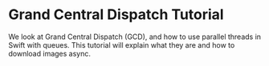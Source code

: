 Grand Central Dispatch Tutorial
==============================

We look at Grand Central Dispatch (GCD), and how to use parallel threads in Swift with queues. This tutorial will explain what they are and how to download images async.


